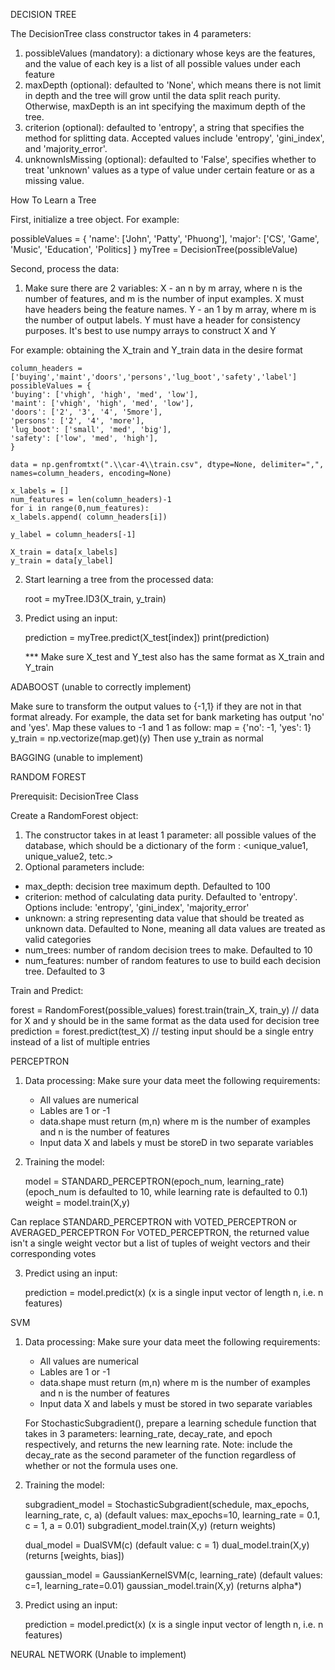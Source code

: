 DECISION TREE

The DecisionTree class constructor takes in 4 parameters:

1. possibleValues (mandatory): a dictionary whose keys are the features, and the value of each key is a list of all possible values under each feature
2. maxDepth (optional): defaulted to 'None', which means there is not limit in depth and the tree will grow until the data split reach purity. Otherwise, maxDepth is an int specifying the maximum depth of the tree.
3. criterion (optional): defaulted to 'entropy', a string that specifies the method for splitting data. Accepted values include 'entropy', 'gini_index', and 'majority_error'.
4. unknownIsMissing (optional): defaulted to 'False', specifies whether to treat 'unknown' values as a type of value under certain feature or as a missing value.

How To Learn a Tree

First, initialize a tree object. For example:

possibleValues = {
'name': ['John', 'Patty', 'Phuong'],
'major': ['CS', 'Game', 'Music', 'Education', 'Politics]
}
myTree = DecisionTree(possibleValue)

Second, process the data:

1. Make sure there are 2 variables:
   X - an n by m array, where n is the number of features, and m is the number of input examples. X must have headers being the feature names.
   Y - an 1 by m array, where m is the number of output labels. Y must have a header for consistency purposes.
   It's best to use numpy arrays to construct X and Y

For example: obtaining the X_train and Y_train data in the desire format

    column_headers = ['buying','maint','doors','persons','lug_boot','safety','label']
    possibleValues = {
    'buying': ['vhigh', 'high', 'med', 'low'],
    'maint': ['vhigh', 'high', 'med', 'low'],
    'doors': ['2', '3', '4', '5more'],
    'persons': ['2', '4', 'more'],
    'lug_boot': ['small', 'med', 'big'],
    'safety': ['low', 'med', 'high'],
    }

    data = np.genfromtxt(".\\car-4\\train.csv", dtype=None, delimiter=",", names=column_headers, encoding=None)

    x_labels = []
    num_features = len(column_headers)-1
    for i in range(0,num_features):
    x_labels.append( column_headers[i])

    y_label = column_headers[-1]

    X_train = data[x_labels]
    y_train = data[y_label]

2. Start learning a tree from the processed data:

   root = myTree.ID3(X_train, y_train)

3. Predict using an input:

   prediction = myTree.predict(X_test[index])
   print(prediction)

   \*\*\* Make sure X_test and Y_test also has the same format as X_train and Y_train

ADABOOST (unable to correctly implement)

Make sure to transform the output values to {-1,1} if they are not in that format already.
For example, the data set for bank marketing has output 'no' and 'yes'. Map these values to -1 and 1 as follow:
map = {'no': -1, 'yes': 1}
y_train = np.vectorize(map.get)(y)
Then use y_train as normal

BAGGING (unable to implement)

RANDOM FOREST

Prerequisit: DecisionTree Class

Create a RandomForest object:

1. The constructor takes in at least 1 parameter: all possible values of the database, which should be a dictionary of the form <attribute>: <unique_value1, unique_value2, tetc.>
2. Optional parameters include:

- max_depth: decision tree maximum depth. Defaulted to 100
- criterion: method of calculating data purity. Defaulted to 'entropy'. Options include: 'entropy', 'gini_index', 'majority_error'
- unknown: a string representing data value that should be treated as unknown data. Defaulted to None, meaning all data values are treated as valid categories
- num_trees: number of random decision trees to make. Defaulted to 10
- num_features: number of random features to use to build each decision tree. Defaulted to 3

Train and Predict:

forest = RandomForest(possible_values)
forest.train(train_X, train_y) // data for X and y should be in the same format as the data used for decision tree
prediction = forest.predict(test_X) // testing input should be a single entry instead of a list of multiple entries

PERCEPTRON

1. Data processing:
   Make sure your data meet the following requirements:

   - All values are numerical
   - Lables are 1 or -1
   - data.shape must return (m,n) where m is the number of examples and n is the number of features
   - Input data X and labels y must be storeD in two separate variables

2. Training the model:

   model = STANDARD_PERCEPTRON(epoch_num, learning_rate) (epoch_num is defaulted to 10, while learning rate is defaulted to 0.1)
   weight = model.train(X,y)

Can replace STANDARD_PERCEPTRON with VOTED_PERCEPTRON or AVERAGED_PERCEPTRON
For VOTED_PERCEPTRON, the returned value isn't a single weight vector but a list of tuples of weight vectors and their corresponding votes

3. Predict using an input:

   prediction = model.predict(x) (x is a single input vector of length n, i.e. n features)

SVM

1. Data processing:
   Make sure your data meet the following requirements:

   - All values are numerical
   - Lables are 1 or -1
   - data.shape must return (m,n) where m is the number of examples and n is the number of features
   - Input data X and labels y must be stored in two separate variables

   For StochasticSubgradient(), prepare a learning schedule function that takes in 3 parameters: learning_rate, decay_rate, and epoch respectively, and returns the new learning rate.
   Note: include the decay_rate as the second parameter of the function regardless of whether or not the formula uses one.

2. Training the model:

   subgradient_model = StochasticSubgradient(schedule, max_epochs, learning_rate, c, a) (default values: max_epochs=10, learning_rate = 0.1, c = 1, a = 0.01)
   subgradient_model.train(X,y) (return weights)

   dual_model = DualSVM(c) (default value: c = 1)
   dual_model.train(X,y) (returns [weights, bias])

   gaussian_model = GaussianKernelSVM(c, learning_rate) (default values: c=1, learning_rate=0.01)
   gaussian_model.train(X,y) (returns alpha\*)

3. Predict using an input:

   prediction = model.predict(x) (x is a single input vector of length n, i.e. n features)

NEURAL NETWORK (Unable to implement)

